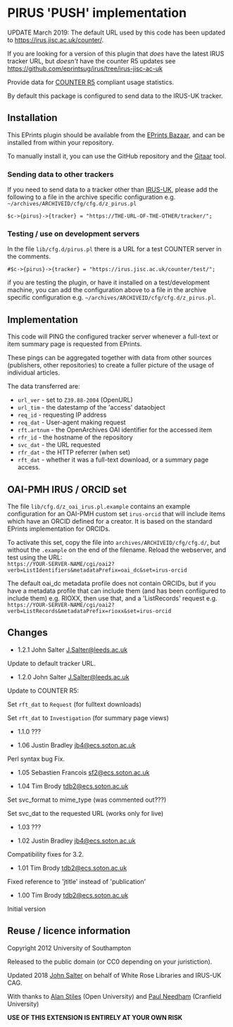 # PIRUS 'PUSH' implementation


UPDATE March 2019: The default URL used by this code has been updated to https://irus.jisc.ac.uk/counter/.

If you are looking for a version of this plugin that *does* have the latest IRUS tracker URL, but *doesn't* have the counter R5 updates see https://github.com/eprintsug/irus/tree/irus-jisc-ac-uk

Provide data for [COUNTER R5](https://www.projectcounter.org/code-of-practice-five-sections/abstract/) compliant usage statistics.

By default this package is configured to send data to the IRUS-UK tracker.

## Installation

This EPrints plugin should be available from the [EPrints Bazaar](https://bazaar.eprints.org/), 
and can be installed from within your repository.

To manually install it, you can use the GitHub repository and the [Gitaar](https://github.com/eprintsug/gitaar) tool.

### Sending data to other trackers

If you need to send data to a tracker other than [IRUS-UK](https://www.jisc.ac.uk/irus), please add
the following to a file in the archive specific configuration e.g. `~/archives/ARCHIVEID/cfg/cfg.d/z_pirus.pl`

`$c->{pirus}->{tracker} = "https://THE-URL-OF-THE-OTHER/tracker/";`

### Testing / use on development servers

In the file `lib/cfg.d/pirus.pl` there is a URL for a test COUNTER server in the comments.

`#$c->{pirus}->{tracker} = "https://irus.jisc.ac.uk/counter/test/";`

if you are testing the plugin, or have it installed on a test/development machine, you can add the configuration
above to a file in the archive specific configuration e.g.  `~/archives/ARCHIVEID/cfg/cfg.d/z_pirus.pl`.

## Implementation

This code will PING the configured tracker server whenever a full-text or item summary page is requested from EPrints.

These pings can be aggregated together with data from other sources
(publishers, other repositories) to create a fuller picture of the usage
of individual articles.

The data transferred are:

- `url_ver` - set to `Z39.88-2004` (OpenURL)
- `url_tim` - the datestamp of the 'access' dataobject
- `req_id` - requesting IP address
- `req_dat` - User-agent making request
- `rft.artnum` - the OpenArchives OAI identifier for the accessed item
- `rfr_id` - the hostname of the repository
- `svc_dat` - the URL requested
- `rfr_dat` - the HTTP referrer (when set)
- `rft_dat` - whether it was a full-text download, or a summary page access.

## OAI-PMH IRUS / ORCID set

The file `lib/cfg.d/z_oai_irus.pl.example` contains an example configuration for an OAI-PMH custom set `irus-orcid` 
that will include items which have an ORCID defined for a creator. It is based on the standard EPrints implementation
for ORCIDs.

To activate this set, copy the file into `archives/ARCHIVEID/cfg/cfg.d/`, but without the `.example` on the end of the filename.
Reload the webserver, and test using the URL:  
`https://YOUR-SERVER-NAME/cgi/oai2?verb=ListIdentifiers&metadataPrefix=oai_dc&set=irus-orcid`

The default oai_dc metadata profile does not contain ORCIDs, but if you have a metadata profile that can include them 
(and has been confiigured to include them) e.g. RIOXX, then use that, and a 'ListRecords' request e.g.  
`https://YOUR-SERVER-NAME/cgi/oai2?verb=ListRecords&metadataPrefix=rioxx&set=irus-orcid`


## Changes
 
* 1.2.1 John Salter <J.Salter@leeds.ac.uk>

Update to default tracker URL.

* 1.2.0 John Salter <J.Salter@leeds.ac.uk>

Update to COUNTER R5:

Set `rft_dat` to `Request` (for fulltext downloads)

Set `rft_dat` to `Investigation` (for summary page views)

* 1.1.0 ???

* 1.06 Justin Bradley <jb4@ecs.soton.ac.uk>

Perl syntax bug Fix.

* 1.05 Sebastien Francois <sf2@ecs.soton.ac.uk>

* 1.04 Tim Brody <tdb2@ecs.soton.ac.uk>

Set svc_format to mime_type (was commented out???)

Set svc_dat to the requested URL (works only for live)

* 1.03 ???

* 1.02 Justin Bradley <jb4@ecs.soton.ac.uk>

Compatibility fixes for 3.2.

* 1.01 Tim Brody <tdb2@ecs.soton.ac.uk>

Fixed reference to 'jtitle' instead of 'publication'

* 1.00 Tim Brody <tdb2@ecs.soton.ac.uk>

Initial version

## Reuse / licence information

Copyright 2012 University of Southampton

Released to the public domain (or CC0 depending on your juristiction).

Updated 2018 [John Salter](https://github.com/jesusbagpuss) on behalf of White Rose Libraries and IRUS-UK CAG.

With thanks to [Alan Stiles](https://github.com/Ainmhidh) (Open University) and [Paul Needham](https://orcid.org/0000-0001-9771-3469) (Cranfield University)

__USE OF THIS EXTENSION IS ENTIRELY AT YOUR OWN RISK__
